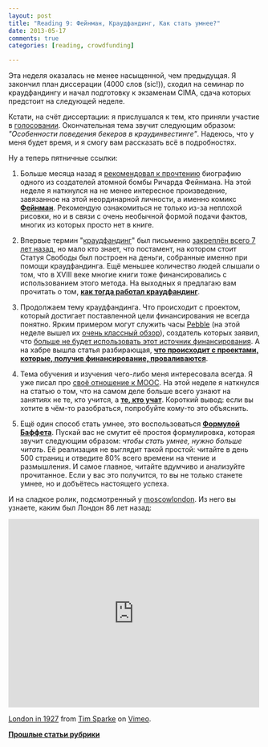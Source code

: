 ```yaml
---
layout: post
title: "Reading 9: Фейнман, Краудфандинг, Как стать умнее?"
date: 2013-05-17
comments: true
categories: [reading, crowdfunding]

---
```


Эта неделя оказалась не менее насыщенной, чем предыдущая. Я закончил план диссерации (4000 слов (sic!)), сходил на семинар по краудфандингу и начал подготовку к экзаменам CIMA, сдача которых предстоит на следующей неделе.

Кстати, на счёт диссертации: я прислушался к тем, кто приняли участие в [голосовании](http://blog.vonoiral.com/post/crowdfunding-1-). Окончательная тема звучит следующим образом: *"Особенности поведения бекеров в краудинвестинге"*. Надеюсь, что у меня будет время, и я смогу вам рассказать всё в подробностях.

Ну а теперь пятничные ссылки: 

<!-- more -->

1. Больше месяца назад я [рекомендовал к прочтению](http://blog.vonoiral.com/post/reading-2-) биографию одного из создателей атомной бомбы Ричарда Фейнмана. На этой неделе я наткнулся на не менее интересное произведение, завязанное на этой неординарной личности, а именно комикс **[Фейнман](http://www.farnamstreetblog.com/2013/05/richard-feynman-jim-ottaviani-no-ordinary-genius/)**. Рекомендую ознакомиться не только из-за неплохой рисовки, но и в связи с очень необычной формой подачи фактов, многих из которых просто нет в книге.

2. Впервые термин "[краудфандинг](http://blog.vonoiral.com/tag/crowdfunding)" был письменно [закреплён всего 7 лет назад](http://socialmediaweek.org/blog/2011/12/a-social-history-of-crowdfunding/), но мало кто знает, что постамент, на котором стоит Статуя Свободы был построен на деньги, собранные именно при помощи краудфандинга. Ещё меньшее количество людей слышали о том, что в XVIII веке многие книги тоже финансировались с использованием этого метода. На выходных я предлагаю вам прочитать о том, **[как тогда работал краудфандинг](http://www.huffingtonpost.co.uk/adrian-teal/18th-century-crowd-funding_b_3245853.html)**.

 
3. Продолжаем тему краудфандинга. Что происходит с проектом, который достигает поставленной цели финансирования не всегда понятно. Ярким примером могут служить часы [Pebble](http://getpebble.com) (на этой неделе вышел их [очень классный обзор](http://www.razorianfly.com/2013/05/12/my-initial-thoughts-on-pebble/)), создатель которых заявил, что [больше не будет использовать этот источник финансирования](http://habrahabr.ru/company/planeta/blog/159295/). А на хабре вышла статья разбирающая, **[что происходит с проектами, которые, получив финансирование, проваливаются](http://habrahabr.ru/post/179227/)**.


4. Тема обучения и изучения чего-либо меня интересовала всегда. Я уже писал про [своё отношение к MOOC](http://blog.vonoiral.com/post/mooc). На этой неделе я наткнулся на статью о том, что на самом деле больше всего узнают на занятиях не те, кто учится, а **[те, кто учат](http://ninjasandrobots.com/those-who-teach)**. Короткий вывод: если вы хотите в чём-то разобраться, попробуйте кому-то это объяснить. 


5. Ещё один способ стать умнее, это воспользоваться **[Формулой Баффета](http://www.farnamstreetblog.com/2013/05/the-buffett-formula-how-to-get-smarter/)**. Пускай вас не смутит её простоя формулировка, которая звучит следующим образом: *чтобы стать умнее, нужно больше читать*. Её реализация не выглядит такой простой: читайте в день 500 страниц и отведите 80% всего времени на чтение и размышления. И самое главное, читайте вдумчиво и анализуйте прочитанное. Если у вас это получится, то вы не только станете умнее, но и добъётесь настоящего успеха. 

И на сладкое ролик, подсмотренный у [moscowlondon](http://moscowlondon.livejournal.com). Из него вы узнаете, каким был Лондон 86 лет назад:

<iframe src="http://player.vimeo.com/video/7638752" width="500" height="375" frameborder="0" webkitAllowFullScreen mozallowfullscreen allowFullScreen></iframe> <p><a href="http://vimeo.com/7638752">London in 1927</a> from <a href="http://vimeo.com/user303594">Tim Sparke</a> on <a href="http://vimeo.com">Vimeo</a>.</p>

[**Прошлые статьи рубрики**](http://blog.vonoiral.com/tag/reading)